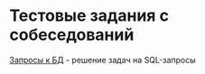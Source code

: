 # Тестовые задания с собеседований

<a href="https://github.com/tashacraft/test_tasks/tree/main/%D0%97%D0%B0%D0%BF%D1%80%D0%BE%D1%81%D1%8B%20%D0%BA%20%D0%91%D0%94">Запросы к БД</a> - решение задач на SQL-запросы



